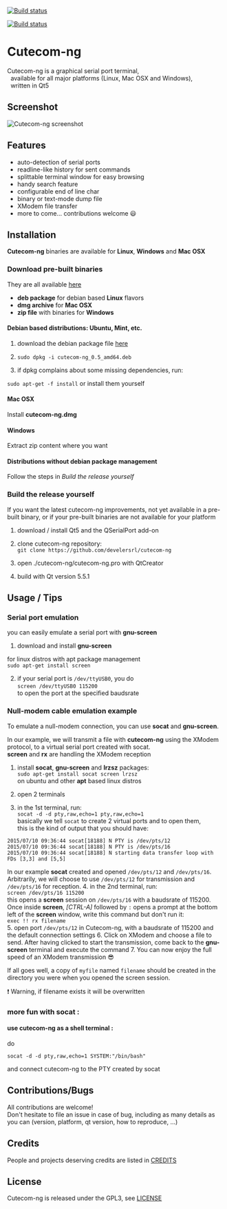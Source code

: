 [![Build status](https://ci.appveyor.com/api/projects/status/github/develersrl/cutecom-ng)](https://ci.appveyor.com/project/develer/cutecom-ng)

[![Build status](https://travis-ci.org/develersrl/cutecom-ng.svg?branch=master)](https://travis-ci.org/develersrl/cutecom-ng)

# Cutecom-ng #

Cutecom-ng is a graphical serial port terminal,<br>
&nbsp;&nbsp;available for all major platforms (Linux, Mac OSX and Windows),<br>
&nbsp;&nbsp;written in Qt5

## Screenshot

![Cutecom-ng screenshot](cutecom-ng.screenshot.png)
## Features

 - auto-detection of serial ports
 - readline-like history for sent commands
 - splittable terminal window for easy browsing
 - handy search feature
 - configurable end of line char
 - binary or text-mode dump file
 - XModem file transfer
 - more to come... contributions welcome :smiley:

## Installation

**Cutecom-ng** binaries are available for **Linux**, **Windows** and **Mac OSX**

### Download pre-built binaries

They are all available [here](https://github.com/develersrl/cutecom-ng/releases)

 - **deb package** for debian based **Linux** flavors
 - **dmg archive** for **Mac OSX**
 - **zip file** with binaries for **Windows**

#### Debian based distributions: Ubuntu, Mint, etc.

1. download the debian package file [here](https://github.com/develersrl/cutecom-ng/releases)

2. ```sudo dpkg -i cutecom-ng_0.5_amd64.deb``` <br>

3. if dpkg complains about some missing dependencies, run:

```sudo apt-get -f install```
or install them yourself

#### Mac OSX

Install **cutecom-ng.dmg**

#### Windows

Extract zip content where you want


#### Distributions without debian package management

Follow the steps in *Build the release yourself*

### Build the release yourself

If you want the latest cutecom-ng improvements, not yet available in a pre-built binary, or if your pre-built binaries are not available for your platform

1. download / install Qt5 and the QSerialPort add-on

2. clone cutecom-ng repository:  
```git clone https://github.com/develersrl/cutecom-ng```

3. open ./cutecom-ng/cutecom-ng.pro with QtCreator
4. build with Qt version 5.5.1

## Usage / Tips

### Serial port emulation

you can easily emulate a serial port with **gnu-screen**

 1. download and install **gnu-screen**

 for linux distros with apt package management<br>```sudo apt-get install screen```  

 2. if your serial port is `/dev/ttyUSB0`, you do  
```screen /dev/ttyUSB0 115200```<br>to open the port at the specified baudsrate

### Null-modem cable emulation example

To emulate a null-modem connection, you can use **socat** and
**gnu-screen**.

In our example, we will transmit a file with **cutecom-ng** using the XModem
protocol, to a virtual serial port created with socat.<br>**screen** and **rx**
are handling the XModem reception

 1. install **socat**, **gnu-screen** and **lrzsz** packages:<br>
 ```sudo apt-get install socat screen lrzsz```<br>on ubuntu and other **apt**
 based linux distros

 2. open 2 terminals

 3. in the 1st terminal, run:<br>
```socat -d -d pty,raw,echo=1 pty,raw,echo=1```<br>
basically we tell `socat` to create 2 virtual ports and to open them,<br>this is
the kind of output that you should have:
```
2015/07/10 09:36:44 socat[18188] N PTY is /dev/pts/12
2015/07/10 09:36:44 socat[18188] N PTY is /dev/pts/16
2015/07/10 09:36:44 socat[18188] N starting data transfer loop with FDs [3,3] and [5,5]
```
In our example **socat** created and opened
`/dev/pts/12` and `/dev/pts/16`.
Arbitrarily, we will choose to use `/dev/pts/12` for transmission and `/dev/pts/16` for reception.
 4. in the 2nd terminal, run:<br>```screen /dev/pts/16 115200```<br>
this opens a **screen** session on `/dev/pts/16` with a baudsrate of 115200.<br>
Once inside **screen**, *[CTRL-A]* followed by `:` opens a prompt at the bottom
left of the **screen** window, write this command but don't run it:<br>
```exec !! rx filename```<br>
 5. open port ```/dev/pts/12``` in Cutecom-ng, with a baudsrate of 115200 and the
default connection settings
 6. Click on XModem and choose a file to send. After having clicked to start the
transmission, come back to the **gnu-screen** terminal and execute the command
 7. You can now enjoy the full speed of an XModem transmission :sunglasses:

If all goes well, a copy of `myfile` named `filename` should be created in the
directory you were when you opened the screen session.

:exclamation: Warning, if filename exists it will be overwritten

### more fun with socat :

#### use cutecom-ng as a shell terminal :
do
```
socat -d -d pty,raw,echo=1 SYSTEM:"/bin/bash"
```
and connect cutecom-ng to the PTY created by socat

## Contributions/Bugs

All contributions are welcome!  
Don't hesitate to file an issue in case of bug, including as many details as you 
can (version, platform, qt version, how to reproduce, ...)

## Credits

People and projects deserving credits are listed in [CREDITS](./CREDITS)

## License

Cutecom-ng is released under the GPL3, see [LICENSE](./LICENSE)
